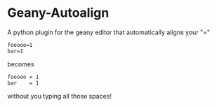 # Geany-Autoalign
A python plugin for the geany editor that automatically aligns your "="

<pre><code>fooooo=1
bar=1</code></pre>

becomes

<pre><code>fooooo = 1
bar    = 1</code></pre>

without you typing all those spaces!
